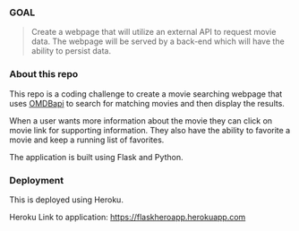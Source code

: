 ### GOAL 

> Create a webpage that will utilize an external API to request movie data.
The webpage will be served by a back-end which will have the ability to persist data.

### About this repo

This repo is a coding challenge to create a movie searching webpage that uses [OMDBapi](http://www.omdbapi.com/)
to search for matching movies and then display the results.

When a user wants more information about the movie they can click on movie link for supporting information. They also have the ability to favorite a movie and keep a running list of favorites.

The application is built using Flask and Python.

### Deployment

This is deployed using Heroku.

Heroku Link to application:
https://flaskheroapp.herokuapp.com
